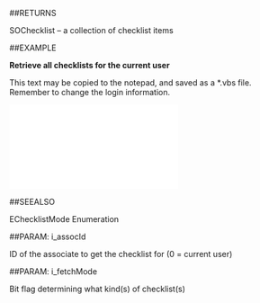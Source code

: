
##RETURNS

SOChecklist – a collection of checklist items


##EXAMPLE

**Retrieve all checklists for the current user**

This text may be copied to the notepad, and saved as a *.vbs file. Remember to change the login information.

![](..\..\Examples\vbs\Database.GetChecklist.vbs.txt)


##SEEALSO

<see cref="SuperOffice.COM.SuperOfficeDB.EChecklistMode">EChecklistMode Enumeration</see>


##PARAM: i_assocId

ID of the associate to get the checklist for (0 = current user)


##PARAM: i_fetchMode

Bit flag determining what kind(s) of checklist(s)

